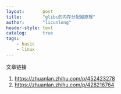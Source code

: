 ```yaml
---
layout:       post
title:        "glibc的内存分配器原理"
author:       "licunlong"
header-style: text
catalog:      true
tags:
    - basic
    - linux
---
```


文章链接

1. <https://zhuanlan.zhihu.com/p/452423278>
2. <https://zhuanlan.zhihu.com/p/428216764>
